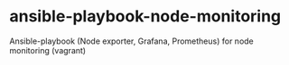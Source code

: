 # ansible-playbook-node-monitoring
Ansible-playbook (Node exporter, Grafana, Prometheus) for node monitoring (vagrant) 
